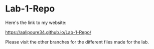 # Lab-1-Repo
Here's the link to my website: 

https://aalipoure34.github.io/Lab-1-Repo/

Please visit the other branches for the different files made for the lab.
